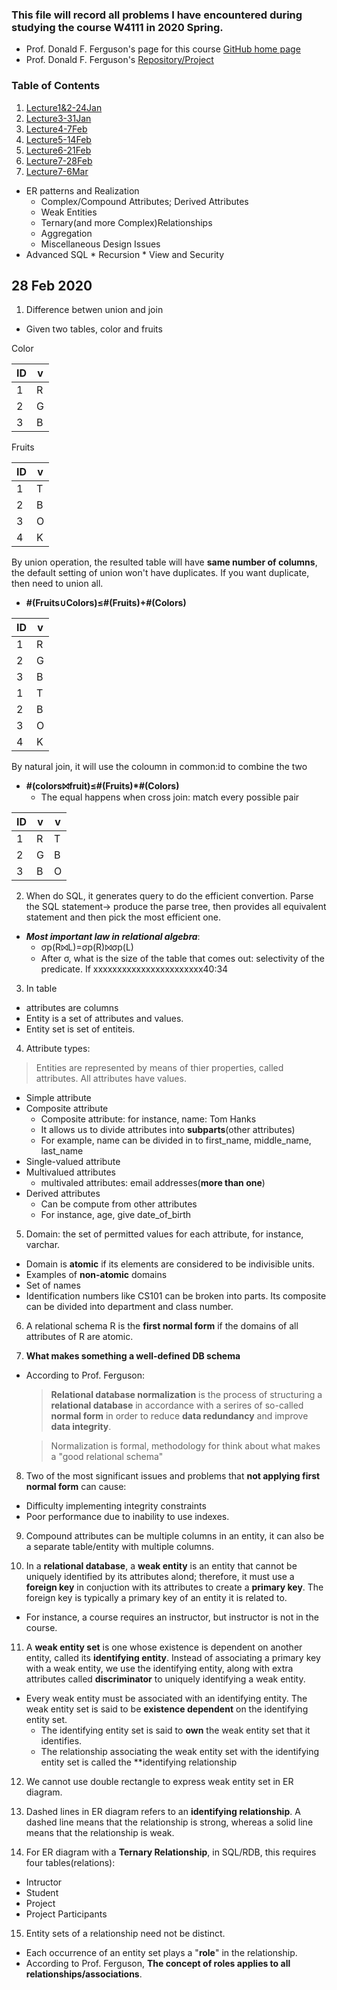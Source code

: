 

### This file will record all problems I have encountered during studying the course W4111 in 2020 Spring.
* Prof. Donald F. Ferguson's page for this course [GitHub home page](https://donald-f-ferguson.github.io/IntroToDatabases/)
* Prof. Donald F. Ferguson's [Repository/Project](https://github.com/donald-f-ferguson/IntroToDatabases)

### Table of Contents

1. [Lecture1&2-24Jan](https://github.com/zijun-zhao/fishLearning/blob/master/COMS4111/Lecture1&2_Intro&Overview.md)
2. [Lecture3-31Jan](https://github.com/zijun-zhao/fishLearning/blob/master/COMS4111/Lecture3.md)
3. [Lecture4-7Feb](#my-second-title)
4. [Lecture5-14Feb](https://github.com/zijun-zhao/fishLearning/blob/master/COMS4111/Lecture5_ERModel_SQL.md)
5. [Lecture6-21Feb](https://github.com/zijun-zhao/fishLearning/blob/master/COMS4111/Lecture6_RelationalAlgebra.md)
6. [Lecture7-28Feb](https://github.com/zijun-zhao/fishLearning/blob/master/COMS4111/Lecture7_Wrap_up.md)
7. [Lecture7-6Mar](https://github.com/zijun-zhao/fishLearning/blob/master/COMS4111/Lecture8_ModuleII.md)


  * ER patterns and Realization
      * Complex/Compound Attributes; Derived Attributes
      * Weak Entities
      * Ternary(and more Complex)Relationships
      * Aggregation
      * Miscellaneous Design Issues
   * Advanced SQL
    * Recursion
    * View and Security
  
## 28 Feb 2020
1. Difference betwen union and join
* Given two tables, color and fruits

Color
    
| ID  | v |
| ------------- | ------------- |
|1  | R  |
| 2  | G |
| 3 | B |

Fruits
    
| ID  | v |
| ------------- | ------------- |
|1  | T  |
| 2  | B |
| 3 | O |
| 4 | K |

By union operation, the resulted table will have **same number of columns**, the default setting of union won't have duplicates. If you want duplicate, then need to union all.
  * **#(Fruits∪Colors)≤#(Fruits)+#(Colors)**

| ID  | v |
| ------------- | ------------- |
|1  | R  |
| 2  | G |
| 3 | B |
|1  | T  |
| 2  | B |
| 3 | O |
| 4 | K |


By natural join, it will use the coloumn in common:id to combine the two
  * **#(colors⨝fruit)≤#(Fruits)\*#(Colors)**
      * The equal happens when cross join: match every possible pair
      
| ID  | v | v |
| ------------- | ------------- | ------------- |
|1  | R  |T  |
| 2  | G | B |
| 3 | B | O |

2. When do SQL, it generates query to do the efficient convertion. Parse the SQL statement-> produce the parse tree, then provides all equivalent statement and then pick the most efficient one. 

* ***Most important law in relational algebra***:
  * σp(R⨝L)=σp(R)⨝σp(L)
  * After σ, what is the size of the table that comes out: selectivity of the predicate. If xxxxxxxxxxxxxxxxxxxxxxx40:34
 
 3. In table
 * attributes are columns
 * Entity is a set of attributes and values.
 * Entity set is set of entiteis.
 
4. Attribute types:
> Entities are represented by means of thier properties, called attributes. All attributes have values.

* Simple attribute
* Composite attribute
  * Composite attribute: for instance, name: Tom Hanks
  * It allows us to divide attributes into **subparts**(other attributes)
   * For example, name can be divided in to first_name, middle_name, last_name
* Single-valued attribute
* Multivalued attributes
  * multivaled attributes: email addresses(**more than one**)
* Derived attributes
  * Can be compute from other attributes
  * For instance, age, give date_of_birth
  
5. Domain: the set of permitted values for each attribute, for instance, varchar.
 * Domain is **atomic** if its elements are considered to be indivisible units.
 * Examples of **non-atomic** domains
  * Set of names
  * Identification numbers like CS101 can be broken into parts. Its composite can be divided into department and class number.

6. A relational schema R is the **first normal form** if the domains of all attributes of R are atomic.

7. **What makes something a well-defined DB schema**
* According to Prof. Ferguson:
  > **Relational database normalization** is the process of structuring a **relational database** in accordance with a serires of so-called **normal form** in order to reduce **data redundancy** and improve **data integrity**.

  > Normalization is formal, methodology for think about what makes a "good relational schema"
  
8. Two of the most significant issues and problems that **not applying first normal form** can cause:
  * Difficulty implementing integrity constraints
  * Poor performance due to inability to use indexes.
9. Compound attributes can be multiple columns in an entity, it can also be a separate table/entity with multiple columns.

10. In a **relational database**, a **weak entity** is an entity that cannot be uniquely identified by its attributes alond; therefore, it must use a **foreign key** in conjuction with its attributes to create a **primary key**. The foreign key is typically a primary key of an entity it is related to.
  * For instance, a course requires an instructor, but instructor is not in the course.

11. A **weak entity set** is one whose existence is dependent on another entity, called its **identifying entity**. Instead of associating a primary key with a weak entity, we use the identifying entity, along with extra attributes called **discriminator** to uniquely identifying a weak entity.

* Every weak entity must be associated with an identifying entity. The weak entity set is said to be **existence dependent** on the identifying entity set.
  * The identifying entity set is said to **own** the weak entity set that it identifies.
  * The relationship associating the weak entity set with the identifying entity set is called the **identifying relationship

12. We cannot use double rectangle to express weak entity set in ER diagram.

13. Dashed lines in ER diagram refers to an **identifying relationship**. A dashed line means that the relationship is strong, whereas a solid line means that the relationship is weak. 

14. For ER diagram with a **Ternary Relationship**, in SQL/RDB, this requires four tables(relations):
 * Intructor
 * Student
 * Project
 * Project Participants

15. Entity sets of a relationship need not be distinct.
 * Each occurrence of an entity set plays a "**role**" in the relationship.
 * According to Prof. Ferguson, **The concept of roles applies to all relationships/associations**.
 

